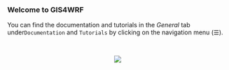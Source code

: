 ### Welcome to GIS4WRF

You can find the documentation and tutorials in the *General* tab under`Documentation` and `Tutorials` by clicking on the navigation menu (☰).

<br />
<p align="center">
    <img src="../../../gis4wrf_logo.svg">
</p>